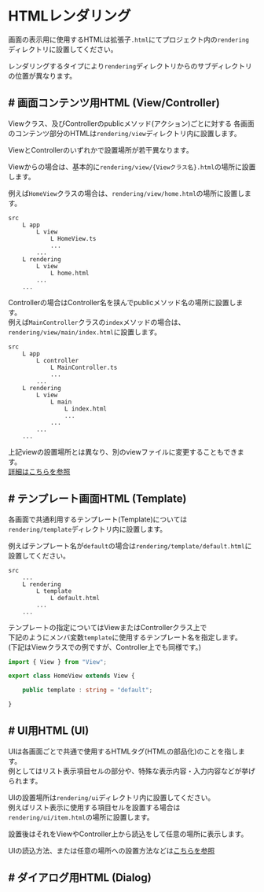 # HTMLレンダリング

画面の表示用に使用するHTMLは拡張子``.html``にてプロジェクト内の``rendering``ディレクトリに設置してください。

レンダリングするタイプにより``rendering``ディレクトリからのサブディレクトリの位置が異なります。

## # 画面コンテンツ用HTML (View/Controller)

Viewクラス、及びControllerのpublicメソッド(アクション)ごとに対する
各画面のコンテンツ部分のHTMLは``rendering/view``ディレクトリ内に設置します。  

ViewとControllerのいずれかで設置場所が若干異なります。

Viewからの場合は、基本的に``rendering/view/{Viewクラス名}.html``の場所に設置します。

例えば``HomeView``クラスの場合は、``rendering/view/home.html``の場所に設置します。  

```
src
    L app
        L view
            L HomeView.ts
            ...
        ...
    L rendering
        L view
            L home.html
        ...
    ...
```

Controllerの場合はController名を挟んでpublicメソッド名の場所に設置します。  
例えば``MainController``クラスの``index``メソッドの場合は、  
``rendering/view/main/index.html``に設置します。

```
src
    L app
        L controller
            L MainController.ts
            ...
        ...
    L rendering
        L view
            L main
                L index.html
                ...
            ...
        ...
    ...
```

上記viewの設置場所とは異なり、別のviewファイルに変更することもできます。  
[詳細はこちらを参照](view.md#view)

## # テンプレート画面HTML (Template)

各画面で共通利用するテンプレート(Template)については  
``rendering/template``ディレクトリ内に設置します。  

例えばテンプレート名が``default``の場合は``rendering/template/default.html``に設置してください。

```
src
    ...
    L rendering
        L template
            L default.html
        ...
    ...
```

テンプレートの指定についてはViewまたはControllerクラス上で  
下記のようにメンバ変数``template``に使用するテンプレート名を指定します。  
(下記はViewクラスでの例ですが、Controller上でも同様です。)

```typescript
import { View } from "View";

export class HomeView extends View {

    public template : string = "default";

}
```

## # UI用HTML (UI)

UIは各画面ごとで共通で使用するHTMLタグ(HTMLの部品化)のことを指します。  
例としてはリスト表示項目セルの部分や、特殊な表示内容・入力内容などが挙げられます。

UIの設置場所は``rendering/ui``ディレクトリ内に設置してください。  
例えばリスト表示に使用する項目セルを設置する場合は  
``rendering/ui/item.html``の場所に設置します。  

設置後はそれをViewやController上から読込をして任意の場所に表示します。

UIの読込方法、または任意の場所への設置方法などは[こちらを参照](rendering.md#ui)


## # ダイアログ用HTML (Dialog)